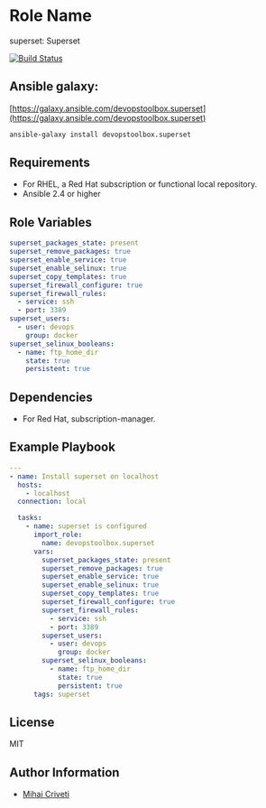 Role Name
=========

superset: Superset

[![Build Status](https://travis-ci.org/cmihai-ansible/superset.svg?branch=master)](https://travis-ci.org/cmihai-ansible/superset)

Ansible galaxy:
---------------

[https://galaxy.ansible.com/devopstoolbox.superset](https://galaxy.ansible.com/devopstoolbox.superset)

```bash
ansible-galaxy install devopstoolbox.superset
```

Requirements
------------

- For RHEL, a Red Hat subscription or functional local repository.
- Ansible 2.4 or higher

Role Variables
--------------

```yaml
superset_packages_state: present
superset_remove_packages: true
superset_enable_service: true
superset_enable_selinux: true
superset_copy_templates: true
superset_firewall_configure: true
superset_firewall_rules:
  - service: ssh
  - port: 3389
superset_users:
  - user: devops
    group: docker
superset_selinux_booleans:
  - name: ftp_home_dir
    state: true
    persistent: true
```

Dependencies
------------

- For Red Hat, subscription-manager.

Example Playbook
----------------

```yaml
---
- name: Install superset on localhost
  hosts:
    - localhost
  connection: local

  tasks:
    - name: superset is configured
      import_role:
        name: devopstoolbox.superset
      vars:
        superset_packages_state: present
        superset_remove_packages: true
        superset_enable_service: true
        superset_enable_selinux: true
        superset_copy_templates: true
        superset_firewall_configure: true
        superset_firewall_rules:
          - service: ssh
          - port: 3389
        superset_users:
          - user: devops
            group: docker
        superset_selinux_booleans:
          - name: ftp_home_dir
            state: true
            persistent: true
      tags: superset
```

License
-------

MIT

Author Information
------------------

- [Mihai Criveti](https://www.linkedin.com/in/crivetimihai)
